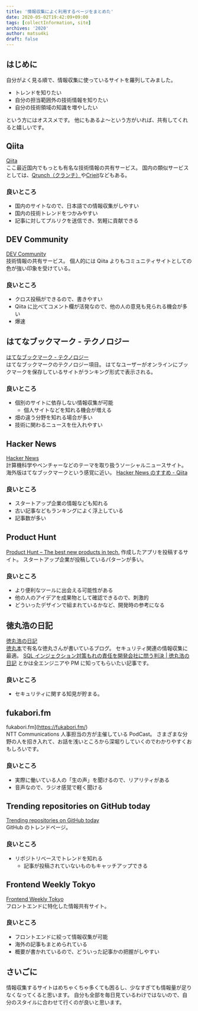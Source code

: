 ```yaml
---
title: '情報収集によく利用するページをまとめた'
date: 2020-05-02T19:42:09+09:00
tags: [collectInformation, site]
archives: '2020'
author: matsu4ki
draft: false
---
```


## はじめに

自分がよく見る順で、情報収集に使っているサイトを羅列してみました。

- トレンドを知りたい
- 自分の担当範囲外の技術情報を知りたい
- 自分の技術領域の知識を増やしたい

という方にはオススメです。
他にもあるよ〜という方がいれば、共有してくれると嬉しいです。

## Qiita

[Qiita](https://qiita.com/)  
ここ最近国内でもっとも有名な技術情報の共有サービス。
国内の類似サービスとしては、[Qrunch（クランチ）](https://qrunch.net/)や[Crieit](https://crieit.net/dashboard)などもある。

### 良いところ

- 国内のサイトなので、日本語での情報収集がしやすい
- 国内の技術トレンドをつかみやすい
- 記事に対してプルリクを送信でき、気軽に貢献できる

## DEV Community

[DEV Community](https://dev.to/)  
技術情報の共有サービス。
個人的には Qiita よりもコミュニティサイトとしての色が強い印象を受けている。

### 良いところ

- クロス投稿ができるので、書きやすい
- Qiita に比べてコメント欄が活発なので、他の人の意見も見られる機会が多い
- 爆速

## はてなブックマーク - テクノロジー

[はてなブックマーク - テクノロジー](https://b.hatena.ne.jp/hotentry/it)  
はてなブックマークのテクノロジー項目。
はてなユーザーがオンラインにブックマークを保存しているサイトがランキング形式で表示される。

### 良いところ

- 個別のサイトに依存しない情報収集が可能
  - 個人サイトなどを知れる機会が増える
- 畑の違う分野を知れる場合が多い
- 技術に関わるニュースを仕入れやすい

## Hacker News

[Hacker News](https://news.ycombinator.com/)  
計算機科学やベンチャーなどのテーマを取り扱うソーシャルニュースサイト。
海外版はてなブックマークという感覚に近い。
[Hacker News のすすめ - Qiita](https://qiita.com/_mk2/items/86c86ab9b2b2ff9b7bb0)

### 良いところ

- スタートアップ企業の情報なども知れる
- 古い記事などもランキングによく浮上している
- 記事数が多い

## Product Hunt

[Product Hunt – The best new products in tech.](https://www.producthunt.com/)
作成したアプリを投稿するサイト。
スタートアップ企業が投稿しているパターンが多い。

### 良いところ

- より便利なツールに出会える可能性がある
- 他の人のアイデアを成果物として確認できるので、刺激的
- どういったデザインで組まれているかなど、開発時の参考になる

## 徳丸浩の日記

[徳丸浩の日記](https://blog.tokumaru.org/)  
[徳丸本](https://www.amazon.co.jp/%E4%BD%93%E7%B3%BB%E7%9A%84%E3%81%AB%E5%AD%A6%E3%81%B6-%E5%AE%89%E5%85%A8%E3%81%AAWeb%E3%82%A2%E3%83%97%E3%83%AA%E3%82%B1%E3%83%BC%E3%82%B7%E3%83%A7%E3%83%B3%E3%81%AE%E4%BD%9C%E3%82%8A%E6%96%B9-%E7%AC%AC2%E7%89%88-%E8%84%86%E5%BC%B1%E6%80%A7%E3%81%8C%E7%94%9F%E3%81%BE%E3%82%8C%E3%82%8B%E5%8E%9F%E7%90%86%E3%81%A8%E5%AF%BE%E7%AD%96%E3%81%AE%E5%AE%9F%E8%B7%B5-%E5%BE%B3%E4%B8%B8/dp/4797393165)で有名な徳丸さんが書いているブログ。
セキュリティ関連の情報収集に最適。
[SQL インジェクション対策もれの責任を開発会社に問う判決 | 徳丸浩の日記](https://blog.tokumaru.org/2015/01/sql.html) とかは全エンジニアや PM に知ってもらいたい記事です。

### 良いところ

- セキュリティに関する知見が貯まる。

## fukabori.fm

fukabori.fm](https://fukabori.fm/)  
NTT Communications 人事担当の方が主催している PodCast。
さまざまな分野の人を招き入れて、お話を浅いところから深堀りしていくのでわかりやすくおもしろいです。

### 良いところ

- 実際に働いている人の「生の声」を聞けるので、リアリティがある
- 音声なので、ラジオ感覚で軽く聞ける

## Trending repositories on GitHub today

[Trending repositories on GitHub today](https://github.com/trending?spoken_language_code=)  
GitHub のトレンドページ。

### 良いところ

- リポジトリベースでトレンドを知れる
  - 記事が投稿されていないものもキャッチアップできる

## Frontend Weekly Tokyo

[Frontend Weekly Tokyo](https://frontendweekly.tokyo/)  
フロントエンドに特化した情報共有サイト。

### 良いところ

- フロントエンドに絞って情報収集が可能
- 海外の記事もまとめられている
- 概要が書かれているので、どういった記事かの把握がしやすい

## さいごに

情報収集するサイトはめちゃくちゃ多くても困るし、少なすぎても情報量が足りなくなってくると思います。
自分も全部を毎日見ているわけではないので、自分のスタイルに合わせて行くのが良いと思います。

